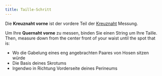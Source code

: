 ```yaml
---
title: Taille-Schritt
---
```


Die **Kreuznaht vorne** ist der vordere Teil der [Kreuznaht](/docs/measurements/crossseam/) Messung.

Um Ihre **Quernaht vorne** zu messen, binden Sie einen String um Ihre Taille. Then, measure down from the center front of your waist until the spot that is:

 - Wo die Gabelung eines eng angebrachten Paares von Hosen sitzen würde
 - Die Basis deines Skrotums
 - Irgendwo in Richtung Vorderseite deines Perineums


